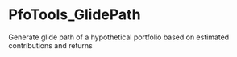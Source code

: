 # PfoTools_GlidePath
Generate glide path of a hypothetical portfolio based on estimated contributions and returns
